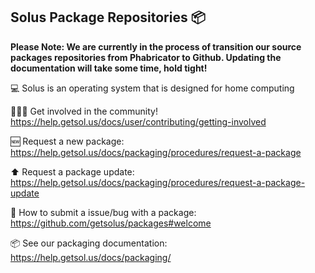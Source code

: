 ## Solus Package Repositories 📦

**Please Note: We are currently in the process of transition our source packages repositories from Phabricator to Github. Updating the documentation will take some time, hold tight!**

💻 Solus is an operating system that is designed for home computing

🧑‍🤝‍🧑 Get involved in the community! https://help.getsol.us/docs/user/contributing/getting-involved

🆕 Request a new package: https://help.getsol.us/docs/packaging/procedures/request-a-package

⬆️ Request a package update: https://help.getsol.us/docs/packaging/procedures/request-a-package-update

🐛 How to submit a issue/bug with a package: https://github.com/getsolus/packages#welcome

📦 See our packaging documentation: https://help.getsol.us/docs/packaging/

